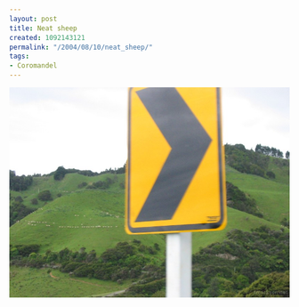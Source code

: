 ```yaml
---
layout: post
title: Neat sheep
created: 1092143121
permalink: "/2004/08/10/neat_sheep/"
tags:
- Coromandel
---
```


<img src="/image/images/img_2217-1028.jpg"/>

